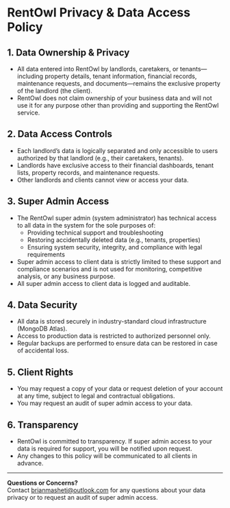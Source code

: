 # RentOwl Privacy & Data Access Policy

## 1. Data Ownership & Privacy

- All data entered into RentOwl by landlords, caretakers, or tenants—including property details, tenant information, financial records, maintenance requests, and documents—remains the exclusive property of the landlord (the client).
- RentOwl does not claim ownership of your business data and will not use it for any purpose other than providing and supporting the RentOwl service.

## 2. Data Access Controls

- Each landlord’s data is logically separated and only accessible to users authorized by that landlord (e.g., their caretakers, tenants).
- Landlords have exclusive access to their financial dashboards, tenant lists, property records, and maintenance requests.
- Other landlords and clients cannot view or access your data.

## 3. Super Admin Access

- The RentOwl super admin (system administrator) has technical access to all data in the system for the sole purposes of:
  - Providing technical support and troubleshooting
  - Restoring accidentally deleted data (e.g., tenants, properties)
  - Ensuring system security, integrity, and compliance with legal requirements
- Super admin access to client data is strictly limited to these support and compliance scenarios and is not used for monitoring, competitive analysis, or any business purpose.
- All super admin access to client data is logged and auditable.

## 4. Data Security

- All data is stored securely in industry-standard cloud infrastructure (MongoDB Atlas).
- Access to production data is restricted to authorized personnel only.
- Regular backups are performed to ensure data can be restored in case of accidental loss.

## 5. Client Rights

- You may request a copy of your data or request deletion of your account at any time, subject to legal and contractual obligations.
- You may request an audit of super admin access to your data.

## 6. Transparency

- RentOwl is committed to transparency. If super admin access to your data is required for support, you will be notified upon request.
- Any changes to this policy will be communicated to all clients in advance.

---

**Questions or Concerns?**  
Contact brianmasheti@outlook.com for any questions about your data privacy or to request an audit of super admin access.
